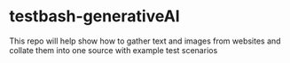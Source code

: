 # testbash-generativeAI
This repo will help show how to gather text and images from websites and collate them into one source with example test scenarios
